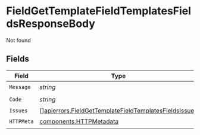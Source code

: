 # FieldGetTemplateFieldTemplatesFieldsResponseBody

Not found


## Fields

| Field                                                                                                                          | Type                                                                                                                           | Required                                                                                                                       | Description                                                                                                                    |
| ------------------------------------------------------------------------------------------------------------------------------ | ------------------------------------------------------------------------------------------------------------------------------ | ------------------------------------------------------------------------------------------------------------------------------ | ------------------------------------------------------------------------------------------------------------------------------ |
| `Message`                                                                                                                      | *string*                                                                                                                       | :heavy_check_mark:                                                                                                             | N/A                                                                                                                            |
| `Code`                                                                                                                         | *string*                                                                                                                       | :heavy_check_mark:                                                                                                             | N/A                                                                                                                            |
| `Issues`                                                                                                                       | [][apierrors.FieldGetTemplateFieldTemplatesFieldsIssues](../../models/apierrors/fieldgettemplatefieldtemplatesfieldsissues.md) | :heavy_minus_sign:                                                                                                             | N/A                                                                                                                            |
| `HTTPMeta`                                                                                                                     | [components.HTTPMetadata](../../models/components/httpmetadata.md)                                                             | :heavy_check_mark:                                                                                                             | N/A                                                                                                                            |